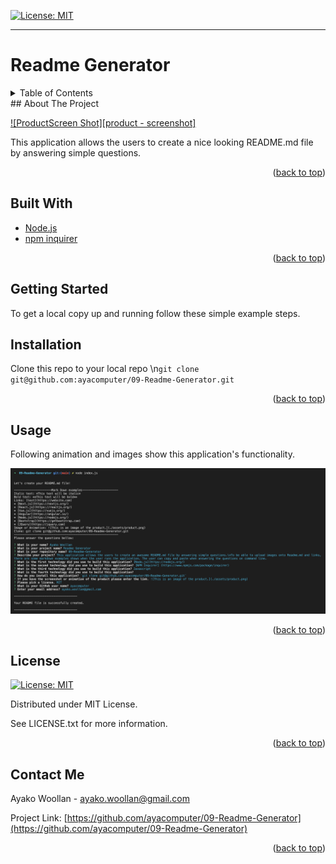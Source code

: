 
[![License: MIT](https://img.shields.io/badge/License-MIT-yellow.svg)](https://opensource.org/licenses/MIT)

---
  
# Readme Generator
<details>
  
<summary>Table of Contents</summary>
  
<ol>
  
<li>
  
<a href="#about-the-project">About The Project</>
  
<ul>
  
<li><a href="#built-with">Built With</a></>
  
</ul>
  
</li>
<li>

<a href="#getting-started"> Getting Started</>

<ul>

<li><a href="#installation">Installation</a></>

</ul>

</li> 
<li><a href="#usage">Usage</a></>
<li><a href="#license">License</a></>
  
<li><a href="#contact">Contact</a></>
  
</ol>
  
</details>
 ## About The Project


 [![ProductScreen Shot][product - screenshot]](./assets/screenshot/product.png)


This application allows the users to create a nice looking README.md file by answering simple questions. 

<p align = "right"> (<a href="#top">back to top</a>)</>

 ## Built With
* [Node.js](https://nodejs.org/) 
* [npm inquirer](https://www.npmjs.com/package/inquirer) 
<p align = "right"> (<a href="#top">back to top</a>)</>

## Getting Started

To get a local copy up and running follow these simple example steps.

 ## Installation

 Clone this repo to your local repo \n`git clone git@github.com:ayacomputer/09-Readme-Generator.git`

<p align="right">(<a href="#top">back to top</a>)</>

## Usage

 Following animation and images show this application's functionality.

 ![This is an image of the product.](./assets/product.png)

<p align ="right">(<a href="#top">back to top</a>)</>

## License

[![License: MIT](https://img.shields.io/badge/License-MIT-yellow.svg)](https://opensource.org/licenses/MIT)

Distributed under MIT License.

See LICENSE.txt for more information.

<p align ="right">(<a href="#top">back to top</a>)</>

 ## Contact Me

Ayako Woollan - ayako.woollan@gmail.com

Project Link: [https://github.com/ayacomputer/09-Readme-Generator](https://github.com/ayacomputer/09-Readme-Generator)

<p align="right">(<a href="#top">back to top</a>)</>
